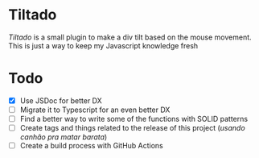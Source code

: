 # Tiltado

*Tiltado* is a small plugin to make a div tilt based on the mouse movement. This is just a way to keep my Javascript knowledge fresh

# Todo
- [x] Use JSDoc for better DX
- [ ] Migrate it to Typescript for an even better DX
- [ ] Find a better way to write some of the functions with SOLID patterns
- [ ] Create tags and things related to the release of this project (*usando canhão pra matar barata*)
- [ ] Create a build process with GitHub Actions